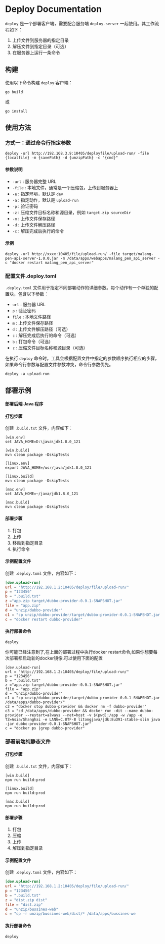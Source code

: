 # Deploy Documentation

`deploy` 是一个部署客户端，需要配合服务端 `deploy-server` 一起使用。其工作流程如下：

1. 上传文件到服务器的指定目录
2. 解压文件到指定目录（可选）
3. 在服务器上运行一条命令

## 构建

使用以下命令构建 `deploy` 客户端：

```shell
go build
```

或

```shell
go install
```

## 使用方法

### 方式一：通过命令行指定参数

```shell
deploy -url http://192.168.3.9:10405/deployfile/upload-run/ -file {localfile} -m {savePath} -d {unzipPath} -c "{cmd}"
```

#### 参数说明

- `-url` : 服务器完整 URL
- `-file` : 本地文件，通常是一个压缩包，上传到服务器上
- `-e` : 指定环境，默认是 `dev`
- `-a` : 指定动作，默认是 `upload-run`
- `-p` : 验证密码
- `-z` : 压缩文件目标名称和源目录，例如 `target.zip sourceDir`
- `-m` : 上传文件保存路径
- `-d` : 上传文件解压路径
- `-c` : 解压完成后执行的命令

#### 示例

```shell
deploy -url http://xxxx:10405/file/upload-run/ -file target/malang-pen-api-server-1.0.0.jar -m /data/apps/webapps/malang_pen_api_server -c "docker restart malang_pen_api_server"
```

### 配置文件.deploy.toml


`.deploy.toml` 文件用于指定不同部署动作的详细参数。每个动作有一个单独的配置块，包含以下参数：

- `url` : 服务器 URL
- `p` : 验证密码
- `file` : 本地文件路径
- `m` : 上传文件保存路径
- `d` : 上传文件解压路径（可选）
- `c` : 解压完成后执行的命令（可选）
- `b` : 打包命令（可选）
- `z` : 压缩文件目标名称和源目录（可选）

在执行 `deploy` 命令时，工具会根据配置文件中指定的参数顺序执行相应的步骤。如果命令行参数与配置文件参数冲突，命令行参数优先。


```shell
deploy -a upload-run
```
## 部署示例

#### 部署后端 Java 程序

#### 打包步骤

创建 `.build.txt` 文件，内容如下：

```shell
[win.env]
set JAVA_HOME=D:\java\jdk1.8.0_121

[win.build]
mvn clean package -DskipTests

[linux.env]
export JAVA_HOME=/usr/java/jdk1.8.0_121

[linux.build]
mvn clean package -DskipTests

[mac.env]
set JAVA_HOME=~/java/jdk1.8.0_121

[mac.build]
mvn clean package -DskipTests
```

#### 部署步骤

1. 打包
2. 上传
3. 移动到指定目录
4. 执行命令

#### 示例配置文件

创建 `.deploy.toml` 文件，内容如下：

```toml
[dev.upload-run]
url = "http://192.168.1.2:10405/deploy/file/upload-run/"
p = "123456"
b = ".build.txt"
z ="app.zip target/dubbo-provider-0.0.1-SNAPSHOT.jar"
file = "app.zip"
d = "unzip/dubbo-provider"
c1 = "cp unzip/dubbo-provider/target/dubbo-provider-0.0.1-SNAPSHOT.jar /data/apps/dubbo-provider/"
c = "docker restart dubbo-provider"
```

#### 执行部署命令

```shell
deploy
```
你可能已经注意到了,在上面的部署过程中执行docker restart命令,如果你想要每次部署都启动新的docker镜像.可以使用下面的配置
```shells
[dev.upload-run]
url = "http://192.168.1.2:10405/deploy/file/upload-run/"
p = "123456"
b = ".build.txt"
z ="app.zip target/dubbo-provider-0.0.1-SNAPSHOT.jar"
file = "app.zip"
d = "unzip/dubbo-provider"
c1 = "cp unzip/dubbo-provider/target/dubbo-provider-0.0.1-SNAPSHOT.jar /data/apps/dubbo-provider/"
c2 = "docker stop dubbo-provider && docker rm -f dubbo-provider"
c3 = "cd /data/apps/dubbo-provider && docker run -dit --name dubbo-provider --restart=always --net=host -v $(pwd):/app -w /app -e TZ=Asia/Shanghai -e LANG=C.UTF-8 litongjava/jdk:8u391-stable-slim java -jar dubbo-provider-0.0.1-SNAPSHOT.jar"
c = "docker ps |grep dubbo-provider"
```

### 部署前端纯静态文件

#### 打包步骤

创建 `.build.txt` 文件，内容如下：

```shell
[win.build]
npm run build:prod

[linux.build]
npm run build:prod

[mac.build]
npm run build:prod
```

#### 部署步骤

1. 打包
2. 压缩
3. 上传
4. 解压到指定目录

#### 示例配置文件

创建 `.deploy.toml` 文件，内容如下：

```toml
[dev.upload-run]
url = "http://192.168.1.2:10405/deploy/file/upload-run/"
p = "123456"
b = ".build.txt"
z = "dist.zip dist"
file = "dist.zip"
d = "unzip/bussines-web"
c = "cp -r unzip/bussines-web/dist/* /data/apps/bussines-we
```

#### 执行部署命令

```shell
deploy
```
